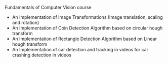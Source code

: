Fundamentals of Computer Vision course
- An Implementation of Image Transformations (Image translation, scaling and rotation)
- An Implementation of Coin Detection Algorithm based on circular hough transform
- An Implementation of Rectangle Detection Algorithm based on Linear hough transform
- An Implementation of car detection and tracking in videos for car crashing detection in videos
